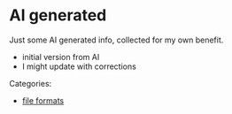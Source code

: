 # AI generated
Just some AI generated info, collected for my own benefit.
* initial version from AI
* I might update with corrections

Categories:
* [file formats](file-formats/readme.md)
